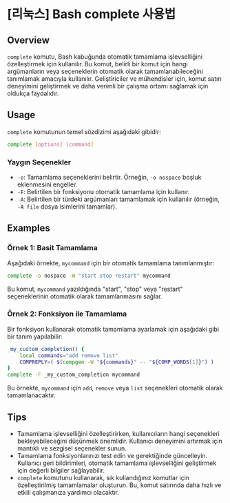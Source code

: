 # [리눅스] Bash complete 사용법

## Overview
`complete` komutu, Bash kabuğunda otomatik tamamlama işlevselliğini özelleştirmek için kullanılır. Bu komut, belirli bir komut için hangi argümanların veya seçeneklerin otomatik olarak tamamlanabileceğini tanımlamak amacıyla kullanılır. Geliştiriciler ve mühendisler için, komut satırı deneyimini geliştirmek ve daha verimli bir çalışma ortamı sağlamak için oldukça faydalıdır.

## Usage
`complete` komutunun temel sözdizimi aşağıdaki gibidir:

```bash
complete [options] [command]
```

### Yaygın Seçenekler
- `-o`: Tamamlama seçeneklerini belirtir. Örneğin, `-o nospace` boşluk eklenmesini engeller.
- `-F`: Belirtilen bir fonksiyonu otomatik tamamlama için kullanır.
- `-A`: Belirtilen bir türdeki argümanları tamamlamak için kullanılır (örneğin, `-A file` dosya isimlerini tamamlar).

## Examples
### Örnek 1: Basit Tamamlama
Aşağıdaki örnekte, `mycommand` için bir otomatik tamamlama tanımlanmıştır:

```bash
complete -o nospace -W "start stop restart" mycommand
```
Bu komut, `mycommand` yazıldığında "start", "stop" veya "restart" seçeneklerinin otomatik olarak tamamlanmasını sağlar.

### Örnek 2: Fonksiyon ile Tamamlama
Bir fonksiyon kullanarak otomatik tamamlama ayarlamak için aşağıdaki gibi bir tanım yapılabilir:

```bash
_my_custom_completion() {
    local commands="add remove list"
    COMPREPLY=( $(compgen -W "${commands}" -- "${COMP_WORDS[1]}") )
}
complete -F _my_custom_completion mycommand
```
Bu örnekte, `mycommand` için `add`, `remove` veya `list` seçenekleri otomatik olarak tamamlanacaktır.

## Tips
- Tamamlama işlevselliğini özelleştirirken, kullanıcıların hangi seçenekleri bekleyebileceğini düşünmek önemlidir. Kullanıcı deneyimini artırmak için mantıklı ve sezgisel seçenekler sunun.
- Tamamlama fonksiyonlarınızı test edin ve gerektiğinde güncelleyin. Kullanıcı geri bildirimleri, otomatik tamamlama işlevselliğini geliştirmek için değerli bilgiler sağlayabilir.
- `complete` komutunu kullanarak, sık kullandığınız komutlar için özelleştirilmiş tamamlamalar oluşturun. Bu, komut satırında daha hızlı ve etkili çalışmanıza yardımcı olacaktır.